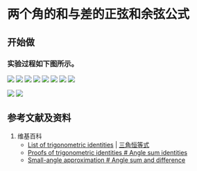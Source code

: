 # 两个角的和与差的正弦和余弦公式
## 开始做

### 实验过程如下图所示。

![](/images/欧几里得几何/三角恒等式/两个角的和与差的正弦和余弦公式/1a1.jpg)
![](/images/欧几里得几何/三角恒等式/两个角的和与差的正弦和余弦公式/1a2.jpg)
![](/images/欧几里得几何/三角恒等式/两个角的和与差的正弦和余弦公式/1a3.jpg)
![](/images/欧几里得几何/三角恒等式/两个角的和与差的正弦和余弦公式/1a4.jpg)
![](/images/欧几里得几何/三角恒等式/两个角的和与差的正弦和余弦公式/1a5.jpg)
![](/images/欧几里得几何/三角恒等式/两个角的和与差的正弦和余弦公式/1a6.jpg)
![](/images/欧几里得几何/三角恒等式/两个角的和与差的正弦和余弦公式/1a7.jpg)
![](/images/欧几里得几何/三角恒等式/两个角的和与差的正弦和余弦公式/1a8.jpg)

![](/images/欧几里得几何/三角恒等式/两个角的和与差的正弦和余弦公式/2a1.jpg)
![](/images/欧几里得几何/三角恒等式/两个角的和与差的正弦和余弦公式/2a2.jpg)

## 参考文献及资料

1. 维基百科
	- [List of trigonometric identities](https://en.wikipedia.org/wiki/List_of_trigonometric_identities) | [三角恒等式](https://zh.wikipedia.org/wiki/%E4%B8%89%E8%A7%92%E6%81%92%E7%AD%89%E5%BC%8F#%E8%A7%92%E7%9A%84%E5%92%8C%E5%B7%AE%E6%81%92%E7%AD%89%E5%BC%8F) 
	- [Proofs of trigonometric identities # Angle sum identities](https://en.wikipedia.org/wiki/Proofs_of_trigonometric_identities#Angle_sum_identities) 
	- [Small-angle approximation # Angle sum and difference](https://en.wikipedia.org/wiki/Small-angle_approximation#Angle_sum_and_difference) 


